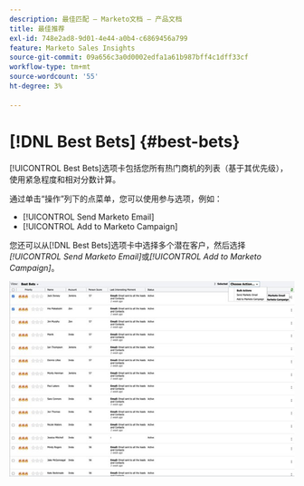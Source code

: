 ```yaml
---
description: 最佳匹配 — Marketo文档 — 产品文档
title: 最佳推荐
exl-id: 748e2ad8-9d01-4e44-a0b4-c6869456a799
feature: Marketo Sales Insights
source-git-commit: 09a656c3a0d0002edfa1a61b987bff4c1dff33cf
workflow-type: tm+mt
source-wordcount: '55'
ht-degree: 3%

---
```


# [!DNL Best Bets] {#best-bets}

[!UICONTROL Best Bets]选项卡包括您所有热门商机的列表（基于其优先级），使用紧急程度和相对分数计算。

通过单击“操作”列下的点菜单，您可以使用参与选项，例如：

* [!UICONTROL Send Marketo Email]
* [!UICONTROL Add to Marketo Campaign]

您还可以从[!DNL Best Bets]选项卡中选择多个潜在客户，然后选择&#x200B;_[!UICONTROL Send Marketo Email]_&#x200B;或&#x200B;_[!UICONTROL Add to Marketo Campaign]_。

![](assets/best-bets-1.png)

